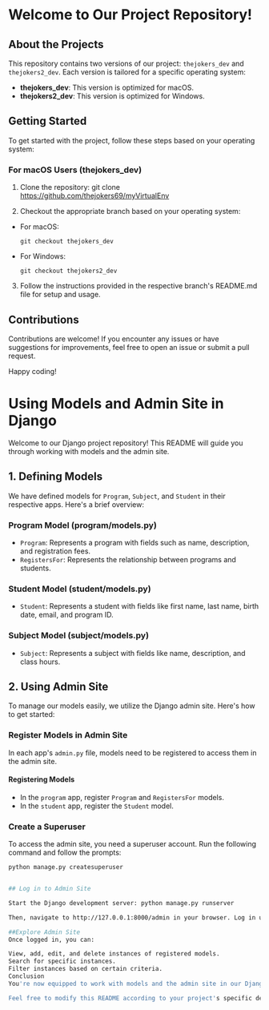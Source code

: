 # Welcome to Our Project Repository!

## About the Projects
This repository contains two versions of our project: `thejokers_dev` and `thejokers2_dev`. Each version is tailored for a specific operating system:

- **thejokers_dev**: This version is optimized for macOS.
- **thejokers2_dev**: This version is optimized for Windows.

## Getting Started
To get started with the project, follow these steps based on your operating system:

### For macOS Users (thejokers_dev)
1. Clone the repository: git clone https://github.com/thejokers69/myVirtualEnv

2. Checkout the appropriate branch based on your operating system:
- For macOS:
  ```
  git checkout thejokers_dev
  ```
- For Windows:
  ```
  git checkout thejokers2_dev
  ```

3. Follow the instructions provided in the respective branch's README.md file for setup and usage.

## Contributions

Contributions are welcome! If you encounter any issues or have suggestions for improvements, feel free to open an issue or submit a pull request.

Happy coding!


# Using Models and Admin Site in Django

Welcome to our Django project repository! This README will guide you through working with models and the admin site.

## 1. Defining Models

We have defined models for `Program`, `Subject`, and `Student` in their respective apps. Here's a brief overview:

### Program Model (program/models.py)

- `Program`: Represents a program with fields such as name, description, and registration fees.
- `RegistersFor`: Represents the relationship between programs and students.

### Student Model (student/models.py)

- `Student`: Represents a student with fields like first name, last name, birth date, email, and program ID.

### Subject Model (subject/models.py)

- `Subject`: Represents a subject with fields like name, description, and class hours.

## 2. Using Admin Site

To manage our models easily, we utilize the Django admin site. Here's how to get started:

### Register Models in Admin Site

In each app's `admin.py` file, models need to be registered to access them in the admin site.

#### Registering Models

- In the `program` app, register `Program` and `RegistersFor` models.
- In the `student` app, register the `Student` model.

### Create a Superuser

To access the admin site, you need a superuser account. Run the following command and follow the prompts:

```bash
python manage.py createsuperuser


## Log in to Admin Site

Start the Django development server: python manage.py runserver

Then, navigate to http://127.0.0.1:8000/admin in your browser. Log in using the superuser credentials created earlier.

##Explore Admin Site
Once logged in, you can:

View, add, edit, and delete instances of registered models.
Search for specific instances.
Filter instances based on certain criteria.
Conclusion
You're now equipped to work with models and the admin site in our Django project. Feel free to explore and manage data efficiently using the admin interface!

Feel free to modify this README according to your project's specific details and requirements!



